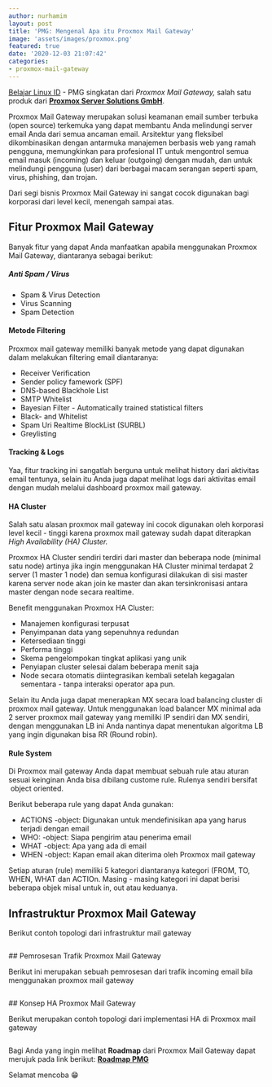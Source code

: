 ```yaml
---
author: nurhamim
layout: post
title: 'PMG: Mengenal Apa itu Proxmox Mail Gateway'
image: 'assets/images/proxmox.png'
featured: true
date: '2020-12-03 21:07:42'
categories:
- proxmox-mail-gateway
---
```


[Belajar Linux ID](/) - PMG singkatan dari _Proxmox Mail Gateway,_ salah satu produk dari **[Proxmox Server Solutions GmbH](https://www.proxmox.com)**.

Proxmox Mail Gateway merupakan solusi keamanan email sumber terbuka (open source) terkemuka yang dapat membantu Anda melindungi server email Anda dari semua ancaman email. Arsitektur yang fleksibel dikombinasikan dengan antarmuka manajemen berbasis web yang ramah pengguna, memungkinkan para profesional IT untuk mengontrol semua email masuk (incoming) dan keluar (outgoing) dengan mudah, dan untuk melindungi pengguna (user) dari berbagai macam serangan seperti spam, virus, phishing, dan trojan.

<!--kg-card-begin: html--><script async src="https://pagead2.googlesyndication.com/pagead/js/adsbygoogle.js"></script><ins class="adsbygoogle" style="display:block; text-align:center;" data-ad-layout="in-article" data-ad-format="fluid" data-ad-client="ca-pub-1515372853161377" data-ad-slot="1986938311"></ins><script>
     (adsbygoogle = window.adsbygoogle || []).push({});
</script><!--kg-card-end: html-->

Dari segi bisnis Proxmox Mail Gateway ini sangat cocok digunakan bagi korporasi dari level kecil, menengah sampai atas.

## Fitur Proxmox Mail Gateway

Banyak fitur yang dapat Anda manfaatkan apabila menggunakan Proxmox Mail Gateway, diantaranya sebagai berikut:

##### Anti Spam / Virus

- Spam & Virus Detection
- Virus Scanning
- Spam Detection

#### Metode Filtering

Proxmox mail gateway memiliki banyak metode yang dapat digunakan dalam melakukan filtering email diantaranya:

- Receiver Verification
- Sender policy famework (SPF)
- DNS-based Blackhole List
- SMTP Whitelist
- Bayesian Filter - Automatically trained statistical filters
- Black- and Whitelist
- Spam Uri Realtime BlockList (SURBL)
- Greylisting 
<!--kg-card-begin: html--><script async src="https://pagead2.googlesyndication.com/pagead/js/adsbygoogle.js"></script><ins class="adsbygoogle" style="display:block; text-align:center;" data-ad-layout="in-article" data-ad-format="fluid" data-ad-client="ca-pub-1515372853161377" data-ad-slot="1986938311"></ins><script>
     (adsbygoogle = window.adsbygoogle || []).push({});
</script><!--kg-card-end: html-->
#### Tracking & Logs

Yaa, fitur tracking ini sangatlah berguna untuk melihat history dari aktivitas email tentunya, selain itu Anda juga dapat melihat logs dari aktivitas email dengan mudah melalui dashboard proxmox mail gateway.

#### HA Cluster

Salah satu alasan proxmox mail gateway ini cocok digunakan oleh korporasi level kecil - tinggi karena proxmox mail gateway sudah dapat diterapkan _High Availability (HA) Cluster._

Proxmox HA Cluster sendiri terdiri dari master dan beberapa node (minimal satu node) artinya jika ingin menggunakan HA Cluster minimal terdapat 2 server (1 master 1 node) dan semua konfigurasi dilakukan di sisi master karena server node akan join ke master dan akan tersinkronisasi antara master dengan node secara realtime.

Benefit menggunakan Proxmox HA Cluster:

- Manajemen konfigurasi terpusat
- Penyimpanan data yang sepenuhnya redundan
- Ketersediaan tinggi
- Performa tinggi
- Skema pengelompokan tingkat aplikasi yang unik
- Penyiapan cluster selesai dalam beberapa menit saja
- Node secara otomatis diintegrasikan kembali setelah kegagalan sementara - tanpa interaksi operator apa pun.

Selain itu Anda juga dapat menerapkan MX secara load balancing cluster di proxmox mail gateway. Untuk menggunakan load balancer MX minimal ada 2 server proxmox mail gateway yang memiliki IP sendiri dan MX sendiri, dengan menggunakan LB ini Anda nantinya dapat menentukan algoritma LB yang ingin digunakan bisa RR (Round robin).

#### Rule System

Di Proxmox mail gateway Anda dapat membuat sebuah rule atau aturan sesuai keinginan Anda bisa dibilang custome rule. Rulenya sendiri bersifat &nbsp;object oriented.

Berikut beberapa rule yang dapat Anda gunakan:

- ACTIONS -object: Digunakan untuk mendefinisikan apa yang harus terjadi dengan email
- WHO: -object: Siapa pengirim atau penerima email
- WHAT -object: Apa yang ada di email
- WHEN -object: Kapan email akan diterima oleh Proxmox mail gateway

Setiap aturan (rule) memiliki 5 kategori diantaranya kategori (FROM, TO, WHEN, WHAT dan ACTIOn. Masing - masing kategori ini dapat berisi beberapa objek misal untuk in, out atau keduanya.

<!--kg-card-begin: html--><script async src="https://pagead2.googlesyndication.com/pagead/js/adsbygoogle.js"></script><ins class="adsbygoogle" style="display:block; text-align:center;" data-ad-layout="in-article" data-ad-format="fluid" data-ad-client="ca-pub-1515372853161377" data-ad-slot="4684565489"></ins><script>
     (adsbygoogle = window.adsbygoogle || []).push({});
</script><!--kg-card-end: html-->
## Infrastruktur Proxmox Mail Gateway

Berikut contoh topologi dari infrastruktur mail gateway

<figure class="kg-card kg-image-card"><img src="/content/images/2020/12/image.png" class="kg-image" alt srcset="/content/images/size/w600/2020/12/image.png 600w, /content/images/2020/12/image.png 887w" sizes="(min-width: 720px) 720px"></figure>
## Pemrosesan Trafik Proxmox Mail Gateway

Berikut ini merupakan sebuah pemrosesan dari trafik incoming email bila menggunakan proxmox mail gateway

<figure class="kg-card kg-image-card"><img src="/content/images/2020/12/image-1.png" class="kg-image" alt srcset="/content/images/size/w600/2020/12/image-1.png 600w, /content/images/size/w1000/2020/12/image-1.png 1000w, /content/images/2020/12/image-1.png 1077w" sizes="(min-width: 720px) 720px"></figure>
## Konsep HA Proxmox Mail Gateway

Berikut merupakan contoh topologi dari implementasi HA di Proxmox mail gateway

<figure class="kg-card kg-image-card"><img src="/content/images/2020/12/image-2.png" class="kg-image" alt srcset="/content/images/size/w600/2020/12/image-2.png 600w, /content/images/size/w1000/2020/12/image-2.png 1000w, /content/images/2020/12/image-2.png 1076w" sizes="(min-width: 720px) 720px"></figure>

Bagi Anda yang ingin melihat **Roadmap** dari Proxmox Mail Gateway dapat merujuk pada link berikut: **[Roadmap PMG](https://pmg.proxmox.com/wiki/index.php/Roadmap)**

Selamat mencoba 😁

